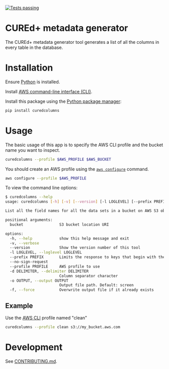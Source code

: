 [![Tests passing](https://github.com/CUREd-Plus/curedcolumns/actions/workflows/test.yml/badge.svg)](https://github.com/CUREd-Plus/curedcolumns/actions/workflows/test.yml)

# CUREd+ metadata generator

The CUREd+ metadata generator tool generates a list of all the columns in every table in the database.

# Installation

Ensure [Python](https://www.python.org/) is installed.

Install [AWS command-line interface (CLI)](https://docs.aws.amazon.com/cli/latest/userguide/cli-chap-welcome.html).

Install this package using the [Python package manager](https://pip.pypa.io/en/stable/):

```bash
pip install curedcolumns
```

# Usage

The basic usage of this app is to specify the AWS CLI profile and the bucket name you want to inspect.

```bash
curedcolumns --profile $AWS_PROFILE $AWS_BUCKET
```

You should create an AWS profile using the [`aws configure`](https://docs.aws.amazon.com/cli/v1/userguide/cli-chap-configure.html) command.

```bash
aws configure --profile $AWS_PROFILE
```

To view the command line options:

```bash
$ curedcolumns --help 
usage: curedcolumns [-h] [-v] [--version] [-l LOGLEVEL] [--prefix PREFIX] [--no-sign-request] [--profile PROFILE] [-d DELIMITER] [-o OUTPUT] [-f] bucket

List all the field names for all the data sets in a bucket on AWS S3 object storage and display the metadata in CSV format. This assumes a folder structure in this layout: <data_set_id>/<table_id>/data/*.parquet

positional arguments:
  bucket                S3 bucket location URI

options:
  -h, --help            show this help message and exit
  -v, --verbose
  --version             Show the version number of this tool
  -l LOGLEVEL, --loglevel LOGLEVEL
  --prefix PREFIX       Limits the response to keys that begin with the specified prefix.
  --no-sign-request
  --profile PROFILE     AWS profile to use
  -d DELIMITER, --delimiter DELIMITER
                        Column separator character
  -o OUTPUT, --output OUTPUT
                        Output file path. Default: screen
  -f, --force           Overwrite output file if it already exists
```

## Example

Use the [AWS CLI](https://docs.aws.amazon.com/cli/v1/userguide/) profile named "clean"

```bash
curedcolumns --profile clean s3://my_bucket.aws.com
```

# Development

See [CONTRIBUTING.md](https://github.com/CUREd-Plus/curedcolumns/blob/main/CONTRIBUTING.md).
